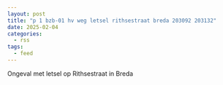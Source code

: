 ```yaml
---
layout: post
title: "p 1 bzb-01 hv weg letsel rithsestraat breda 203092 203132"
date: 2025-02-04
categories: 
  - rss
tags: 
  - feed
---
```


Ongeval met letsel op Rithsestraat in Breda

